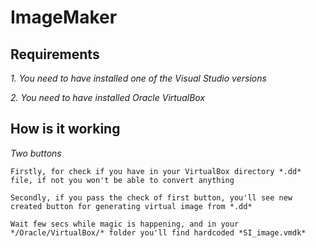 # ImageMaker



## **Requirements**

*1. You need to have installed one of the Visual Studio versions*

*2. You need to have installed Oracle VirtualBox*

## **How is it working**

*Two buttons*

    Firstly, for check if you have in your VirtualBox directory *.dd* file, if not you won't be able to convert anything
    
    Secondly, if you pass the check of first button, you'll see new created button for generating virtual image from *.dd*
    
    Wait few secs while magic is happening, and in your */Oracle/VirtualBox/* folder you'll find hardcoded *SI_image.vmdk*
